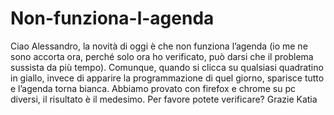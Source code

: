 Non-funziona-l-agenda
=====================

Ciao Alessandro, la novità di oggi è che non funziona l’agenda (io me ne sono accorta ora, perché solo ora ho verificato, può darsi che il problema sussista da più tempo). Comunque, quando si clicca su qualsiasi quadratino in giallo, invece di apparire la programmazione di quel giorno, sparisce tutto e l’agenda torna bianca. Abbiamo provato con firefox e chrome su pc diversi, il risultato è il medesimo.  Per favore potete verificare? Grazie Katia 

